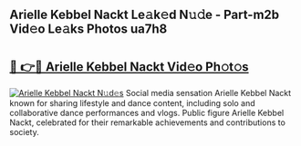 ## Arielle Kebbel Nackt Le𝚊k𝚎d N𝚞𝚍e - Part-m2b Vid𝚎o Le𝚊ks Photos ua7h8

# <h2><a href="http://fb9ydy0.evod.top/?m=Arielle+Kebbel+Nackt">🔗 👉🔴 Arielle Kebbel Nackt Vid𝚎o Ph𝚘t𝚘s</a></h2>

[![Arielle Kebbel Nackt N𝚞d𝚎s](https://i.imgur.com/8V9OHl7.gif)](http://fb9ydy0.evod.top/?m=Arielle+Kebbel+Nackt)
Social media sensation Arielle Kebbel Nackt known for sharing lifestyle and dance content, including solo and collaborative dance performances and vlogs. Public figure Arielle Kebbel Nackt, celebrated for their remarkable achievements and contributions to society. 
